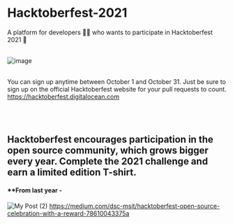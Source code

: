 # Hacktoberfest-2021
A platform for developers 👩‍💻  who wants to participate in Hacktoberfest 2021 👕
<br>
<br>


![image](https://user-images.githubusercontent.com/56837137/135565301-0cc6eac1-a113-4f29-80c7-fab85cbefeff.png)
<br>
<br>

You can sign up anytime between October 1 and October 31. Just be sure to sign up on the official Hacktoberfest website for your pull requests to count.
https://hacktoberfest.digitalocean.com

<br>
<br>

## Hacktoberfest encourages participation in the open source community, which grows bigger every year. Complete the 2021 challenge and earn a limited edition T-shirt.
#### **From last year -
![My Post (2)](https://user-images.githubusercontent.com/56837137/135565275-8b119327-3158-455b-96c4-8044f34ff4f3.jpg)
https://medium.com/dsc-msit/hacktoberfest-open-source-celebration-with-a-reward-78610043375a
